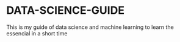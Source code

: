 # DATA-SCIENCE-GUIDE
This is my guide of data science and machine learning to learn the essencial in a short time
